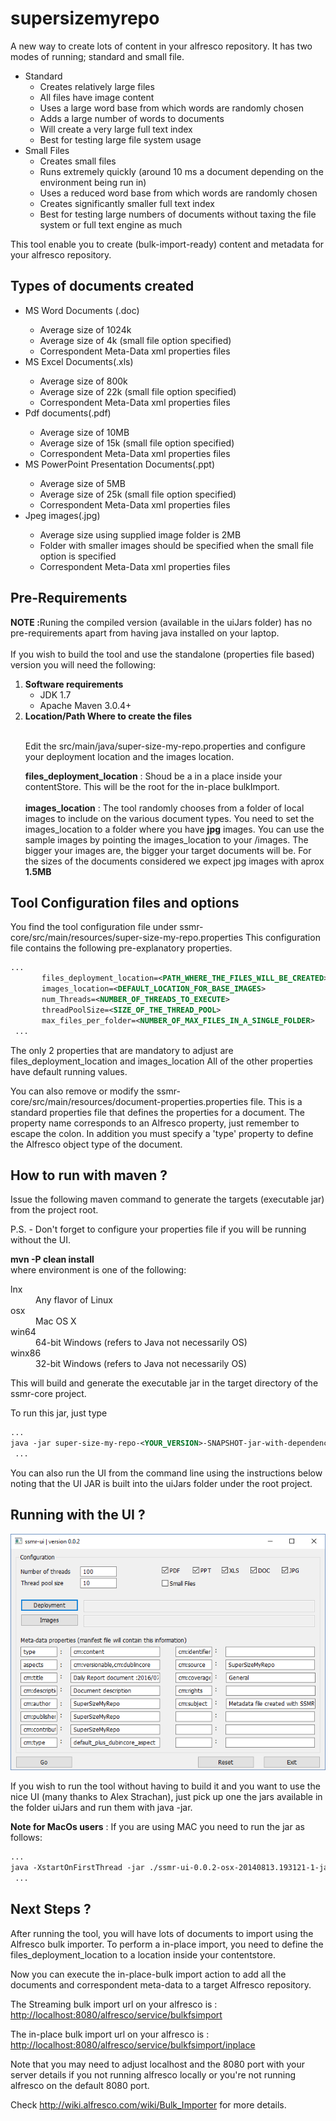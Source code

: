 supersizemyrepo
===============

A new way to create lots of content in your alfresco repository.  It 
has two modes of running; standard and small file.
<ul>
    <li>Standard
        <ul>
            <li>Creates relatively large files</li>
            <li>All files have image content</li>
            <li>Uses a large word base from which words are randomly 
            chosen</li>
            <li>Adds a large number of words to documents</li>
            <li>Will create a very large full text index</li>
            <li>Best for testing large file system usage</li>
        </ul>
    </li>
    <li>Small Files
        <ul>
            <li>Creates small files</li>
            <li>Runs extremely quickly (around 10 ms a document 
            depending on the environment being run in)</li>
            <li>Uses a reduced word base from which words are randomly 
            chosen</li>
            <li>Creates significantly smaller full text index</li>
            <li>Best for testing large numbers of documents without
            taxing the file system or full text engine as much</li>
        </ul>
    </li>
</ul>

This tool enable you to create (bulk-import-ready) content and metadata for your alfresco repository.


Types of documents created 
-------
<ul>
<li>
MS Word Documents (.doc) </li>
<ul>
<li>Average size of 1024k </li>
<li>Average size of 4k (small file option specified)</li>
<li>Correspondent Meta-Data xml properties files</li>
</ul>

<li>MS Excel Documents(.xls)</li>
<ul>
<li>Average size of 800k </li>
<li>Average size of 22k (small file option specified)</li>
<li>Correspondent Meta-Data xml properties files</li>
</ul>

<li>Pdf documents(.pdf)</li>
<ul>
<li>Average size of 10MB </li>
<li>Average size of 15k (small file option specified)</li>
<li>Correspondent Meta-Data xml properties files</li>
</ul>

<li>MS PowerPoint Presentation Documents(.ppt)</li>
<ul>
<li>Average size of 5MB </li>
<li>Average size of 25k (small file option specified)</li>
<li>Correspondent Meta-Data xml properties files</li>
</ul>

<li>Jpeg images(.jpg)</li>
<ul>
<li>Average size using supplied image folder is 2MB </li>
<li>Folder with smaller images should be specified when the small file 
option is specified</li>
<li>Correspondent Meta-Data xml properties files</li>
</ul>

</ul>

Pre-Requirements
-------
<b>NOTE :</b>Runing the compiled version (available in the uiJars folder) has no pre-requirements apart from having java installed on your laptop. <br/><br/>
If you wish to build the tool and use the standalone (properties file based) version you will need the following:

<ol>
<li><b>Software requirements</b><br/>
<ul>
<li>JDK 1.7 </li>
<li>Apache Maven 3.0.4+</li>
</ul>
</li>

<li><b>Location/Path Where to create the files </b><br/><br/>

Edit the src/main/java/super-size-my-repo.properties and configure your deployment location and the images location.

<b>files_deployment_location</b> : Shoud be a in a place inside your contentStore. This will be the root for the in-place bulkImport.<br/><br/>
<b>images_location</b> : The tool randomly chooses from a folder of local images to include on the various document types. You need to set the images_location to a folder where you have <b>jpg</b> images. You can use the sample images by pointing the images_location to your <project location>/images. The bigger your images are, the bigger your target documents will be. For the sizes of the documents considered we expect jpg images with aprox <b>1.5MB</b>
</li>
</ol>

Tool Configuration files and options
-------

You find the tool configuration file under ssmr-core/src/main/resources/super-size-my-repo.properties
This configuration file contains the following pre-explanatory properties.

```xml
...
       files_deployment_location=<PATH_WHERE_THE_FILES_WILL_BE_CREATED>
       images_location=<DEFAULT_LOCATION_FOR_BASE_IMAGES>
       num_Threads=<NUMBER_OF_THREADS_TO_EXECUTE>
       threadPoolSize=<SIZE_OF_THE_THREAD_POOL>
       max_files_per_folder=<NUMBER_OF_MAX_FILES_IN_A_SINGLE_FOLDER>
 ...
```

The only 2 properties that are mandatory to adjust are files_deployment_location and images_location
All of the other properties have default running values.

You can also remove or modify the ssmr-core/src/main/resources/document-properties.properties file.
This is a standard properties file that defines the properties for a document.  The property name
corresponds to an Alfresco property, just remember to escape the colon.  In addition you must
specify a 'type' property to define the Alfresco object type of the document.


How to run with maven ?
-------
Issue the following maven command to generate the targets (executable jar) from the project root.

P.S. - Don't forget to configure your properties file if you will be running without the UI.

<b>mvn -P<environment> clean install</b> <br/>
where environment is one of the following:
<dl>
    <dt>lnx</dt>
    <dd>Any flavor of Linux</dd>
    <dt>osx</dt>
    <dd>Mac OS X</dd>
    <dt>win64</dt>
    <dd>64-bit Windows (refers to Java not necessarily OS)</dd>
    <dt>winx86</dt>
    <dd>32-bit Windows (refers to Java not necessarily OS)</dd>
</dl>

This will build and generate the executable jar in the target directory of the ssmr-core project.

To run this jar, just type 

```xml
...
java -jar super-size-my-repo-<YOUR_VERSION>-SNAPSHOT-jar-with-dependencies.jar
 ...
```

You can also run the UI from the command line using the instructions below noting that the UI JAR is built into the uiJars folder under the root project.

Running with the UI ?
-------

![Screenshot of User Interface Version](https://github.com/eamell/supersizemyrepo/blob/master/images/ui.png)


If you wish to run the tool without having to build it and you want to use the nice UI (many thanks to Alex Strachan), just pick up one the jars available in the folder uiJars and run them with java -jar.

<b>Note for MacOs users</b> : If you are using MAC you need to run the jar as follows:
```xml
...
java -XstartOnFirstThread -jar ./ssmr-ui-0.0.2-osx-20140813.193121-1-jar-with-dependencies.jar
 ...
```


Next Steps ?
-------
After running the tool, you will have lots of documents to import using the Alfresco bulk importer. To perform a in-place import, you need to define the files_deployment_location to a location inside your contentstore.

Now you can execute the in-place-bulk import action to add all the documents and correspondent 
meta-data to a target Alfresco repository.

The Streaming bulk import url on your alfresco is : <a href="http://localhost:8080/alfresco/service/bulkfsimport">http://localhost:8080/alfresco/service/bulkfsimport</a> 

The in-place bulk import url on your alfresco is  : 
<a href="http://localhost:8080/alfresco/service/bulkfsimport/inplace">http://localhost:8080/alfresco/service/bulkfsimport/inplace</a> 

Note that you may need to adjust localhost and the 8080 port with your server details if you not running alfresco locally or you're not running alfresco on the default 8080 port.

Check http://wiki.alfresco.com/wiki/Bulk_Importer for more details. 





